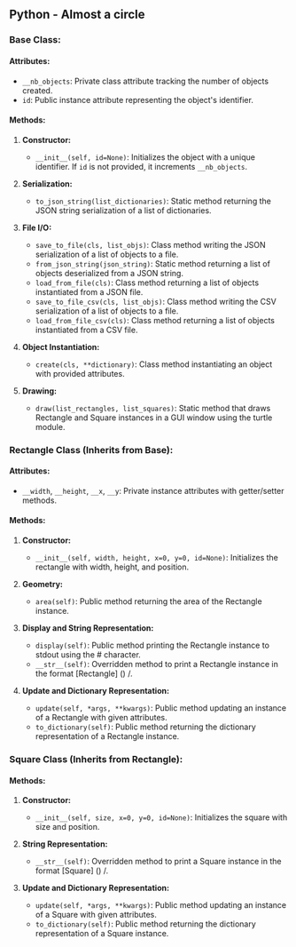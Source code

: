 Python - Almost a circle
------------------------

### Base Class:

#### Attributes:
- `__nb_objects`: Private class attribute tracking the number of objects created.
- `id`: Public instance attribute representing the object's identifier.

#### Methods:

1. **Constructor:**
   - `__init__(self, id=None)`: Initializes the object with a unique identifier. If `id` is not provided, it increments `__nb_objects`.

2. **Serialization:**
   - `to_json_string(list_dictionaries)`: Static method returning the JSON string serialization of a list of dictionaries.

3. **File I/O:**
   - `save_to_file(cls, list_objs)`: Class method writing the JSON serialization of a list of objects to a file.
   - `from_json_string(json_string)`: Static method returning a list of objects deserialized from a JSON string.
   - `load_from_file(cls)`: Class method returning a list of objects instantiated from a JSON file.
   - `save_to_file_csv(cls, list_objs)`: Class method writing the CSV serialization of a list of objects to a file.
   - `load_from_file_csv(cls)`: Class method returning a list of objects instantiated from a CSV file.

4. **Object Instantiation:**
   - `create(cls, **dictionary)`: Class method instantiating an object with provided attributes.

5. **Drawing:**
   - `draw(list_rectangles, list_squares)`: Static method that draws Rectangle and Square instances in a GUI window using the turtle module.

### Rectangle Class (Inherits from Base):

#### Attributes:
- `__width`, `__height`, `__x`, `__y`: Private instance attributes with getter/setter methods.

#### Methods:

1. **Constructor:**
   - `__init__(self, width, height, x=0, y=0, id=None)`: Initializes the rectangle with width, height, and position.

2. **Geometry:**
   - `area(self)`: Public method returning the area of the Rectangle instance.

3. **Display and String Representation:**
   - `display(self)`: Public method printing the Rectangle instance to stdout using the # character.
   - `__str__(self)`: Overridden method to print a Rectangle instance in the format [Rectangle] (<id>) <x>/<y>.

4. **Update and Dictionary Representation:**
   - `update(self, *args, **kwargs)`: Public method updating an instance of a Rectangle with given attributes.
   - `to_dictionary(self)`: Public method returning the dictionary representation of a Rectangle instance.

### Square Class (Inherits from Rectangle):

#### Methods:

1. **Constructor:**
   - `__init__(self, size, x=0, y=0, id=None)`: Initializes the square with size and position.

2. **String Representation:**
   - `__str__(self)`: Overridden method to print a Square instance in the format [Square] (<id>) <x>/<y>.

3. **Update and Dictionary Representation:**
   - `update(self, *args, **kwargs)`: Public method updating an instance of a Square with given attributes.
   - `to_dictionary(self)`: Public method returning the dictionary representation of a Square instance.
